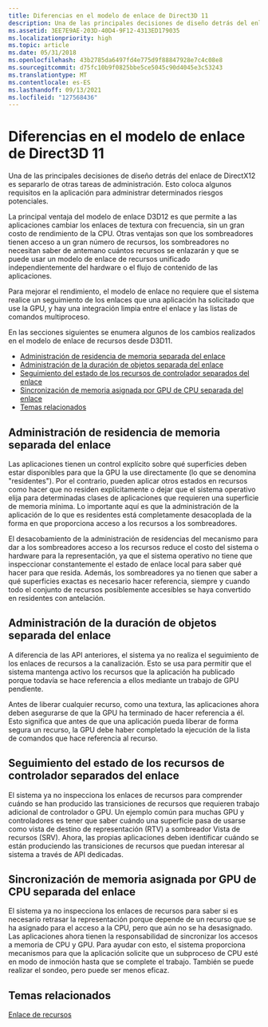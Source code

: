 ```yaml
---
title: Diferencias en el modelo de enlace de Direct3D 11
description: Una de las principales decisiones de diseño detrás del enlace de DirectX12 es separarlo de otras tareas de administración. Esto coloca algunos requisitos en la aplicación para administrar determinados riesgos potenciales.
ms.assetid: 3EE7E9AE-203D-40D4-9F12-4313ED179035
ms.localizationpriority: high
ms.topic: article
ms.date: 05/31/2018
ms.openlocfilehash: 43b2785da6497fd4e775d9f88847928e7c4c08e8
ms.sourcegitcommit: d75fc10b9f0825bbe5ce5045c90d4045e3c53243
ms.translationtype: MT
ms.contentlocale: es-ES
ms.lasthandoff: 09/13/2021
ms.locfileid: "127568436"
---
```

# <a name="differences-in-the-binding-model-from-direct3d-11"></a>Diferencias en el modelo de enlace de Direct3D 11

Una de las principales decisiones de diseño detrás del enlace de DirectX12 es separarlo de otras tareas de administración. Esto coloca algunos requisitos en la aplicación para administrar determinados riesgos potenciales.

La principal ventaja del modelo de enlace D3D12 es que permite a las aplicaciones cambiar los enlaces de textura con frecuencia, sin un gran costo de rendimiento de la CPU. Otras ventajas son que los sombreadores tienen acceso a un gran número de recursos, los sombreadores no necesitan saber de antemano cuántos recursos se enlazarán y que se puede usar un modelo de enlace de recursos unificado independientemente del hardware o el flujo de contenido de las aplicaciones.

Para mejorar el rendimiento, el modelo de enlace no requiere que el sistema realice un seguimiento de los enlaces que una aplicación ha solicitado que use la GPU, y hay una integración limpia entre el enlace y las listas de comandos multiproceso.

En las secciones siguientes se enumera algunos de los cambios realizados en el modelo de enlace de recursos desde D3D11.

-   [Administración de residencia de memoria separada del enlace](#memory-residency-management-separated-from-binding)
-   [Administración de la duración de objetos separada del enlace](#object-lifetime-management-separated-from-binding)
-   [Seguimiento del estado de los recursos de controlador separados del enlace](#driver-resource-state-tracking-separated-from-binding)
-   [Sincronización de memoria asignada por GPU de CPU separada del enlace](#cpu-gpu-mapped-memory-synchronization-separated-from-binding)
-   [Temas relacionados](#related-topics)

## <a name="memory-residency-management-separated-from-binding"></a>Administración de residencia de memoria separada del enlace

Las aplicaciones tienen un control explícito sobre qué superficies deben estar disponibles para que la GPU la use directamente (lo que se denomina "residentes"). Por el contrario, pueden aplicar otros estados en recursos como hacer que no residen explícitamente o dejar que el sistema operativo elija para determinadas clases de aplicaciones que requieren una superficie de memoria mínima. Lo importante aquí es que la administración de la aplicación de lo que es residentes está completamente desacoplada de la forma en que proporciona acceso a los recursos a los sombreadores.

El desacobamiento de la administración de residencias del mecanismo para dar a los sombreadores acceso a los recursos reduce el costo del sistema o hardware para la representación, ya que el sistema operativo no tiene que inspeccionar constantemente el estado de enlace local para saber qué hacer para que resida. Además, los sombreadores ya no tienen que saber a qué superficies exactas es necesario hacer referencia, siempre y cuando todo el conjunto de recursos posiblemente accesibles se haya convertido en residentes con antelación.

## <a name="object-lifetime-management-separated-from-binding"></a>Administración de la duración de objetos separada del enlace

A diferencia de las API anteriores, el sistema ya no realiza el seguimiento de los enlaces de recursos a la canalización. Esto se usa para permitir que el sistema mantenga activo los recursos que la aplicación ha publicado porque todavía se hace referencia a ellos mediante un trabajo de GPU pendiente.

Antes de liberar cualquier recurso, como una textura, las aplicaciones ahora deben asegurarse de que la GPU ha terminado de hacer referencia a él. Esto significa que antes de que una aplicación pueda liberar de forma segura un recurso, la GPU debe haber completado la ejecución de la lista de comandos que hace referencia al recurso.

## <a name="driver-resource-state-tracking-separated-from-binding"></a>Seguimiento del estado de los recursos de controlador separados del enlace

El sistema ya no inspecciona los enlaces de recursos para comprender cuándo se han producido las transiciones de recursos que requieren trabajo adicional de controlador o GPU. Un ejemplo común para muchas GPU y controladores es tener que saber cuándo una superficie pasa de usarse como vista de destino de representación (RTV) a sombreador Vista de recursos (SRV). Ahora, las propias aplicaciones deben identificar cuándo se están produciendo las transiciones de recursos que puedan interesar al sistema a través de API dedicadas.

## <a name="cpu-gpu-mapped-memory-synchronization-separated-from-binding"></a>Sincronización de memoria asignada por GPU de CPU separada del enlace

El sistema ya no inspecciona los enlaces de recursos para saber si es necesario retrasar la representación porque depende de un recurso que se ha asignado para el acceso a la CPU, pero que aún no se ha desasignado. Las aplicaciones ahora tienen la responsabilidad de sincronizar los accesos a memoria de CPU y GPU. Para ayudar con esto, el sistema proporciona mecanismos para que la aplicación solicite que un subproceso de CPU esté en modo de inmoción hasta que se complete el trabajo. También se puede realizar el sondeo, pero puede ser menos eficaz.

## <a name="related-topics"></a>Temas relacionados

<dl> <dt>

[Enlace de recursos](resource-binding.md)
</dt> </dl>

 

 




